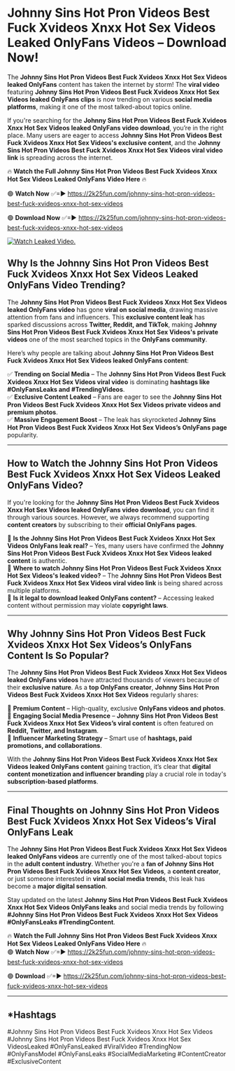 # Johnny Sins Hot Pron Videos Best Fuck Xvideos Xnxx Hot Sex Videos Leaked OnlyFans Videos – Download Now!

The **Johnny Sins Hot Pron Videos Best Fuck Xvideos Xnxx Hot Sex Videos leaked OnlyFans** content has taken the internet by storm! The **viral video** featuring **Johnny Sins Hot Pron Videos Best Fuck Xvideos Xnxx Hot Sex Videos leaked OnlyFans clips** is now trending on various **social media platforms**, making it one of the most talked-about topics online.  

If you're searching for the **Johnny Sins Hot Pron Videos Best Fuck Xvideos Xnxx Hot Sex Videos leaked OnlyFans video download**, you’re in the right place. Many users are eager to access **Johnny Sins Hot Pron Videos Best Fuck Xvideos Xnxx Hot Sex Videos's exclusive content**, and the **Johnny Sins Hot Pron Videos Best Fuck Xvideos Xnxx Hot Sex Videos viral video link** is spreading across the internet.  

🔥 **Watch the Full Johnny Sins Hot Pron Videos Best Fuck Xvideos Xnxx Hot Sex Videos Leaked OnlyFans Video Here** 🔥  

🟢 **Watch Now** ✅=► https://2k25fun.com/johnny-sins-hot-pron-videos-best-fuck-xvideos-xnxx-hot-sex-videos

🟢 **Download Now** ✅=► https://2k25fun.com/johnny-sins-hot-pron-videos-best-fuck-xvideos-xnxx-hot-sex-videos

[![Watch Leaked Video.](https://miro.medium.com/v2/resize:fit:828/format:webp/1*cilzJN44JGOrTw9NJCrNHA.gif "Watch Leaked Video")](https://2k25fun.com/johnny-sins-hot-pron-videos-best-fuck-xvideos-xnxx-hot-sex-videos)

## **Why Is the Johnny Sins Hot Pron Videos Best Fuck Xvideos Xnxx Hot Sex Videos Leaked OnlyFans Video Trending?**  

The **Johnny Sins Hot Pron Videos Best Fuck Xvideos Xnxx Hot Sex Videos leaked OnlyFans video** has gone **viral on social media**, drawing massive attention from fans and influencers. This **exclusive content leak** has sparked discussions across **Twitter, Reddit, and TikTok**, making **Johnny Sins Hot Pron Videos Best Fuck Xvideos Xnxx Hot Sex Videos's private videos** one of the most searched topics in the **OnlyFans community**.  

Here’s why people are talking about **Johnny Sins Hot Pron Videos Best Fuck Xvideos Xnxx Hot Sex Videos leaked OnlyFans content**:  

✅ **Trending on Social Media** – The **Johnny Sins Hot Pron Videos Best Fuck Xvideos Xnxx Hot Sex Videos viral video** is dominating **hashtags like #OnlyFansLeaks and #TrendingVideos**.  
✅ **Exclusive Content Leaked** – Fans are eager to see the **Johnny Sins Hot Pron Videos Best Fuck Xvideos Xnxx Hot Sex Videos private videos and premium photos**.  
✅ **Massive Engagement Boost** – The leak has skyrocketed **Johnny Sins Hot Pron Videos Best Fuck Xvideos Xnxx Hot Sex Videos’s OnlyFans page** popularity.  

---

## **How to Watch the Johnny Sins Hot Pron Videos Best Fuck Xvideos Xnxx Hot Sex Videos Leaked OnlyFans Video?**  

If you're looking for the **Johnny Sins Hot Pron Videos Best Fuck Xvideos Xnxx Hot Sex Videos leaked OnlyFans video download**, you can find it through various sources. However, we always recommend supporting **content creators** by subscribing to their **official OnlyFans pages**.  

🔹 **Is the Johnny Sins Hot Pron Videos Best Fuck Xvideos Xnxx Hot Sex Videos OnlyFans leak real?** – Yes, many users have confirmed the **Johnny Sins Hot Pron Videos Best Fuck Xvideos Xnxx Hot Sex Videos leaked content** is authentic.  
🔹 **Where to watch Johnny Sins Hot Pron Videos Best Fuck Xvideos Xnxx Hot Sex Videos's leaked video?** – The **Johnny Sins Hot Pron Videos Best Fuck Xvideos Xnxx Hot Sex Videos viral video link** is being shared across multiple platforms.  
🔹 **Is it legal to download leaked OnlyFans content?** – Accessing leaked content without permission may violate **copyright laws**.  

---

## **Why Johnny Sins Hot Pron Videos Best Fuck Xvideos Xnxx Hot Sex Videos’s OnlyFans Content Is So Popular?**  

The **Johnny Sins Hot Pron Videos Best Fuck Xvideos Xnxx Hot Sex Videos leaked OnlyFans videos** have attracted thousands of viewers because of their **exclusive nature**. As a **top OnlyFans creator**, **Johnny Sins Hot Pron Videos Best Fuck Xvideos Xnxx Hot Sex Videos** regularly shares:  

📌 **Premium Content** – High-quality, exclusive **OnlyFans videos and photos**.  
📌 **Engaging Social Media Presence** – **Johnny Sins Hot Pron Videos Best Fuck Xvideos Xnxx Hot Sex Videos’s viral content** is often featured on **Reddit, Twitter, and Instagram**.  
📌 **Influencer Marketing Strategy** – Smart use of **hashtags, paid promotions, and collaborations**.  

With the **Johnny Sins Hot Pron Videos Best Fuck Xvideos Xnxx Hot Sex Videos leaked OnlyFans content** gaining traction, it’s clear that **digital content monetization and influencer branding** play a crucial role in today's **subscription-based platforms**.  

---

## **Final Thoughts on Johnny Sins Hot Pron Videos Best Fuck Xvideos Xnxx Hot Sex Videos’s Viral OnlyFans Leak**  

The **Johnny Sins Hot Pron Videos Best Fuck Xvideos Xnxx Hot Sex Videos leaked OnlyFans videos** are currently one of the most talked-about topics in the **adult content industry**. Whether you're a **fan of Johnny Sins Hot Pron Videos Best Fuck Xvideos Xnxx Hot Sex Videos**, a **content creator**, or just someone interested in **viral social media trends**, this leak has become a **major digital sensation**.  

Stay updated on the latest **Johnny Sins Hot Pron Videos Best Fuck Xvideos Xnxx Hot Sex Videos OnlyFans leaks** and social media trends by following **#Johnny Sins Hot Pron Videos Best Fuck Xvideos Xnxx Hot Sex Videos #OnlyFansLeaks #TrendingContent**.  

🔥 **Watch the Full Johnny Sins Hot Pron Videos Best Fuck Xvideos Xnxx Hot Sex Videos Leaked OnlyFans Video Here** 🔥  
🟢 **Watch Now** ✅=► https://2k25fun.com/johnny-sins-hot-pron-videos-best-fuck-xvideos-xnxx-hot-sex-videos

🟢 **Download** ✅=► https://2k25fun.com/johnny-sins-hot-pron-videos-best-fuck-xvideos-xnxx-hot-sex-videos

---

## *Hashtags
#Johnny Sins Hot Pron Videos Best Fuck Xvideos Xnxx Hot Sex Videos #Johnny Sins Hot Pron Videos Best Fuck Xvideos Xnxx Hot Sex VideosLeaked #OnlyFansLeaked #ViralVideo #TrendingNow #OnlyFansModel #OnlyFansLeaks #SocialMediaMarketing #ContentCreator #ExclusiveContent  